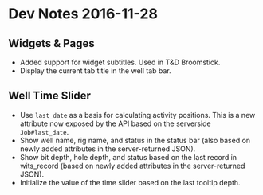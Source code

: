 # Dev Notes 2016-11-28

## Widgets & Pages

* Added support for widget subtitles. Used in T&D Broomstick.
* Display the current tab title in the well tab bar.

## Well Time Slider

* Use `last_date` as a basis for calculating activity positions. This is a new attribute now exposed by the API based on the serverside `Job#last_date`.
* Show well name, rig name, and status in the status bar (also based on newly added attributes in the server-returned JSON).
* Show bit depth, hole depth, and status based on the last record in wits_record (based on newly added attributes in the server-returned JSON).
* Initialize the value of the time slider based on the last tooltip depth.
